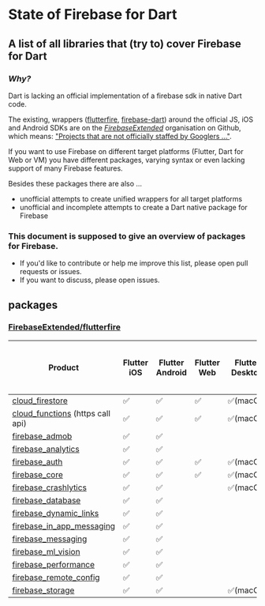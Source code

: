 # State of Firebase for Dart
## A list of all libraries that (try to) cover Firebase for Dart

### *Why?*
Dart is lacking an official implementation of a firebase sdk in native Dart code.

The existing, wrappers ([flutterfire](https://github.com/FirebaseExtended/flutterfire), [firebase-dart](https://github.com/FirebaseExtended/firebase-dart)) around the official JS, iOS and Android SDKs are on the [*FirebaseExtended*](https://github.com/FirebaseExtended) organisation on Github, which means: 
["Projects that are not officially staffed by Googlers ..."](https://github.com/FirebaseExtended).

If you want to use Firebase on different target platforms (Flutter, Dart for Web or VM) you have different packages, varying syntax or even lacking support of many Firebase features.

Besides these packages there are also ...
- unofficial attempts to create unified wrappers for all target platforms
- unofficial and incomplete attempts to create a Dart native package for Firebase 

### This document is supposed to give an overview of packages for Firebase.
- If you'd like to contribute or help me improve this list, please open pull requests or issues.
- If you want to discuss, please open issues. 

## packages

### [FirebaseExtended/flutterfire](https://github.com/FirebaseExtended/flutterfire)
|Product|Flutter iOS|Flutter Android|Flutter Web|Flutter Desktop|native (VM & Fuchsia)|dart2js ("plain dart for web")|
|---|---|---|---|---|---|---|
| [cloud_firestore](https://pub.dev/packages/cloud_firestore)|:white_check_mark:|:white_check_mark:|:white_check_mark:|:white_check_mark:(macOs)|||
|[cloud_functions](https://pub.dev/packages/cloud_functions) (https call api)|:white_check_mark:|:white_check_mark:|:white_check_mark:|:white_check_mark:(macOs)|||
|[firebase_admob](https://pub.dartlang.org/packages/firebase_admob)|:white_check_mark:|:white_check_mark:||   |   |   |
|[firebase_analytics](https://pub.dartlang.org/packages/firebase_analytics)|:white_check_mark:|:white_check_mark:||   |   |   |
|[firebase_auth](https://pub.dartlang.org/packages/firebase_analytics)|:white_check_mark:|:white_check_mark:|:white_check_mark:|:white_check_mark:(macOs)|   |
|[firebase_core](https://pub.dartlang.org/packages/firebase_core)|:white_check_mark:|:white_check_mark:|:white_check_mark:|:white_check_mark:(macOs)|   |
|[firebase_crashlytics](https://pub.dartlang.org/packages/firebase_crashlytics)|:white_check_mark:|:white_check_mark:|   |:white_check_mark:(macOs)|   |
|[firebase_database](https://pub.dartlang.org/packages/firebase_database)|:white_check_mark:|:white_check_mark:||   |   |   |
|[firebase_dynamic_links](https://pub.dartlang.org/packages/firebase_dynamic_links)|:white_check_mark:|:white_check_mark:||   |   |   |
|[firebase_in_app_messaging](https://pub.dartlang.org/packages/firebase_in_app_messaging)|:white_check_mark:|:white_check_mark:||   |   |   |
|[firebase_messaging](https://pub.dartlang.org/packages/firebase_messaging)|:white_check_mark:|:white_check_mark:||   |   |   |
|[firebase_ml_vision](https://pub.dartlang.org/packages/firebase_ml_vision)|:white_check_mark:|:white_check_mark:||   |   |   |
|[firebase_performance](https://pub.dartlang.org/packages/firebase_performance)|:white_check_mark:|:white_check_mark:||   |   |   |
|[firebase_remote_config](https://pub.dartlang.org/packages/firebase_remote_config)|:white_check_mark:|:white_check_mark:|   |   |   |
|[firebase_storage](https://pub.dartlang.org/packages/firebase_storage)|:white_check_mark:|:white_check_mark:||:white_check_mark:(macOs)|   |   |
